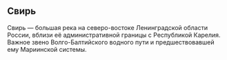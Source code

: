 ## Свирь

Свирь — большая река на северо-востоке Ленинградской области России, вблизи её административной границы с Республикой Карелия. Важное звено Волго-Балтийского водного пути и предшествовавшей ему Мариинской системы.